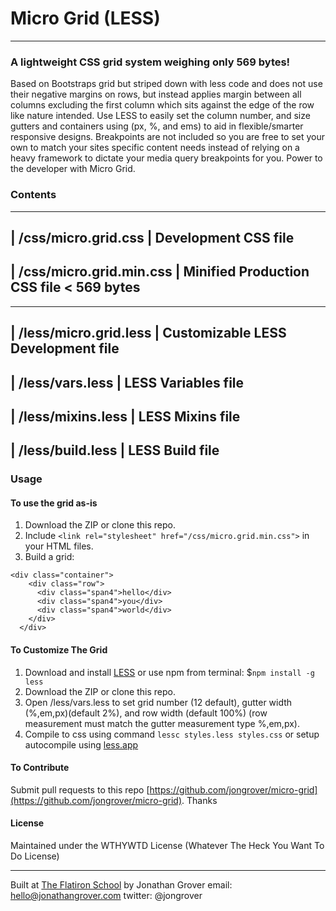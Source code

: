 # Micro Grid (LESS)

---

### A lightweight CSS grid system weighing only 569 bytes!

Based on Bootstraps grid but striped down with less code and does not use their negative margins on rows, but instead applies margin between all columns excluding the first column which sits against the edge of the row like nature intended.  Use LESS to easily set the column number, and size gutters and containers using (px, %, and ems) to aid in flexible/smarter responsive designs. Breakpoints are not included so you are free to set your own to match your sites specific content needs instead of relying on a heavy framework to dictate your media query breakpoints for you. Power to the developer with Micro Grid.

### Contents

-----------------------------------------------------------
| /css/micro.grid.css | <strong>Development CSS file</strong>
------------------------------------------------------------------------
| /css/micro.grid.min.css | <strong>Minified Production CSS file < 569 bytes</strong>
---------------------------------------------------------------------------

------------------------------------------------------------------------------
| /less/micro.grid.less | <strong>Customizable LESS Development  file</strong>
------------------------------------------------------------------------------
| /less/vars.less | <strong>LESS Variables  file</strong>
-----------------------------------------------------------
| /less/mixins.less | <strong>LESS Mixins file</strong>
----------------------------------------------------------
| /less/build.less | <strong>LESS Build file</strong>
------------------------------------------------------

### Usage

#### To use the grid as-is

1. Download the ZIP or clone this repo.
2. Include ```<link rel="stylesheet" href="/css/micro.grid.min.css">``` in your HTML files.
3. Build a grid:

```
<div class="container">
    <div class="row">
      <div class="span4">hello</div>
      <div class="span4">you</div>
      <div class="span4">world</div>
    </div>
  </div>
```

#### To Customize The Grid

1. Download and install [LESS](http://lesscss.org/) or use npm from terminal: $```npm install -g less```
2. Download the ZIP or clone this repo.
3. Open /less/vars.less to set grid number (12 default), gutter width (%,em,px)(default 2%), and row width (default 100%) (row measurement must match the gutter measurement type %,em,px).
4. Compile to css using command ```lessc styles.less styles.css``` or setup autocompile using [less.app](http://incident57.com/less/)

#### To Contribute

Submit pull requests to this repo [https://github.com/jongrover/micro-grid](https://github.com/jongrover/micro-grid). Thanks

#### License

Maintained under the WTHYWTD License (Whatever The Heck You Want To Do License)

---

Built at [The Flatiron School](http://flatironschool.com/)
by Jonathan Grover
email: hello@jonathangrover.com
twitter: @jongrover
